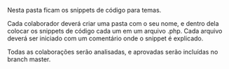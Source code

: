 Nesta pasta ficam os snippets de código para temas.

Cada colaborador deverá criar uma pasta com o seu nome, e dentro dela
colocar os snippets de código cada um em um arquivo .php. Cada arquivo
deverá ser iniciado com um comentário onde o snippet é explicado.

Todas as colaborações serão analisadas, e aprovadas serão
incluídas no branch master.
